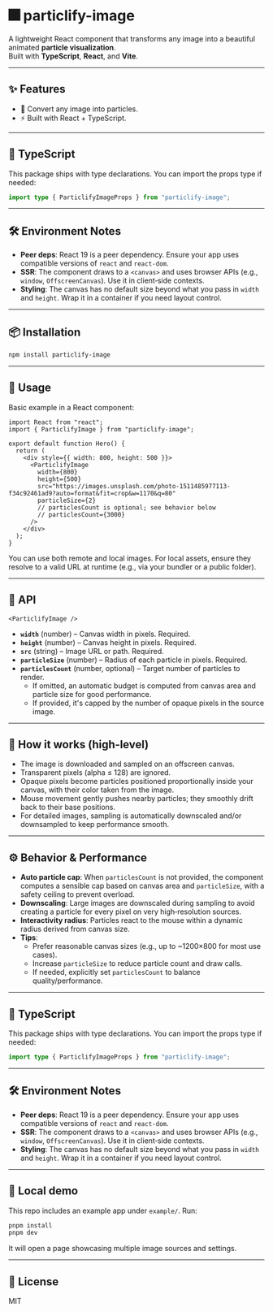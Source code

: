 # 🎆 particlify-image
A lightweight React component that transforms any image into a beautiful animated **particle visualization**.  
Built with **TypeScript**, **React**, and **Vite**.

---

## ✨ Features

- 🎨 Convert any image into particles.
- ⚡ Built with React + TypeScript.
---
## 🧩 TypeScript

This package ships with type declarations. You can import the props type if needed:

```ts
import type { ParticlifyImageProps } from "particlify-image";
```
---
## 🛠️ Environment Notes

- **Peer deps**: React 19 is a peer dependency. Ensure your app uses compatible versions of `react` and `react-dom`.
- **SSR**: The component draws to a `<canvas>` and uses browser APIs (e.g., `window`, `OffscreenCanvas`). Use it in client‑side contexts.
- **Styling**: The canvas has no default size beyond what you pass in `width` and `height`. Wrap it in a container if you need layout control.

---
## 📦 Installation

```bash
npm install particlify-image
```
---
## 🚀 Usage

Basic example in a React component:

```tsx
import React from "react";
import { ParticlifyImage } from "particlify-image";

export default function Hero() {
  return (
    <div style={{ width: 800, height: 500 }}>
      <ParticlifyImage
        width={800}
        height={500}
        src="https://images.unsplash.com/photo-1511485977113-f34c92461ad9?auto=format&fit=crop&w=1170&q=80"
        particleSize={2}
        // particlesCount is optional; see behavior below
        // particlesCount={3000}
      />
    </div>
  );
}
```
You can use both remote and local images. For local assets, ensure they resolve to a valid URL at runtime (e.g., via your bundler or a public folder).

---
## 📘 API

`<ParticlifyImage />`

- **`width`** (number) – Canvas width in pixels. Required.
- **`height`** (number) – Canvas height in pixels. Required.
- **`src`** (string) – Image URL or path. Required.
- **`particleSize`** (number) – Radius of each particle in pixels. Required.
- **`particlesCount`** (number, optional) – Target number of particles to render.
  - If omitted, an automatic budget is computed from canvas area and particle size for good performance.
  - If provided, it's capped by the number of opaque pixels in the source image.

---
## 🧠 How it works (high‑level)

- The image is downloaded and sampled on an offscreen canvas.
- Transparent pixels (alpha ≤ 128) are ignored.
- Opaque pixels become particles positioned proportionally inside your canvas, with their color taken from the image.
- Mouse movement gently pushes nearby particles; they smoothly drift back to their base positions.
- For detailed images, sampling is automatically downscaled and/or downsampled to keep performance smooth.

---
## ⚙️ Behavior & Performance

- **Auto particle cap**: When `particlesCount` is not provided, the component computes a sensible cap based on canvas area and `particleSize`, with a safety ceiling to prevent overload.
- **Downscaling**: Large images are downscaled during sampling to avoid creating a particle for every pixel on very high‑resolution sources.
- **Interactivity radius**: Particles react to the mouse within a dynamic radius derived from canvas size.
- **Tips**:
  - Prefer reasonable canvas sizes (e.g., up to ~1200×800 for most use cases).
  - Increase `particleSize` to reduce particle count and draw calls.
  - If needed, explicitly set `particlesCount` to balance quality/performance.

---
## 🧩 TypeScript

This package ships with type declarations. You can import the props type if needed:

```ts
import type { ParticlifyImageProps } from "particlify-image";
```
---
## 🛠️ Environment Notes

- **Peer deps**: React 19 is a peer dependency. Ensure your app uses compatible versions of `react` and `react-dom`.
- **SSR**: The component draws to a `<canvas>` and uses browser APIs (e.g., `window`, `OffscreenCanvas`). Use it in client‑side contexts.
- **Styling**: The canvas has no default size beyond what you pass in `width` and `height`. Wrap it in a container if you need layout control.

---
## 🧪 Local demo

This repo includes an example app under `example/`. Run:

```bash
pnpm install
pnpm dev
```
It will open a page showcasing multiple image sources and settings.

---
## 📄 License

MIT
